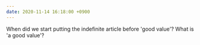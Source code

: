 ```yaml
---
date: 2020-11-14 16:18:00 +0900
---
```


When did we start putting the indefinite article before 'good value'? What is 'a good value'?
